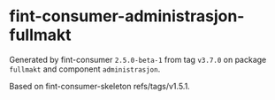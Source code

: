 # fint-consumer-administrasjon-fullmakt

Generated by fint-consumer `2.5.0-beta-1` from tag `v3.7.0` on package `fullmakt` and component `administrasjon`.

Based on fint-consumer-skeleton refs/tags/v1.5.1.
